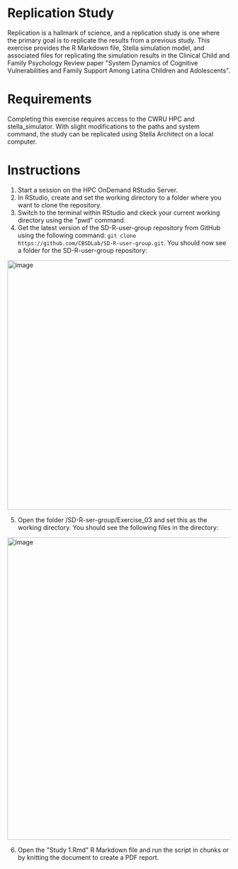 # Replication Study

Replication is a hallmark of science, and a replication study is one where the primary goal is to replicate the results from a previous study. This exercise provides the R Markdown file, Stella simulation model, and associated files for replicating the simulation results in the Clinical Child and Family Psychology Review paper "System Dynamics of Cognitive Vulnerabilities and Family Support Among Latina Children and Adolescents". 

# Requirements

Completing this exercise requires access to the CWRU HPC and stella_simulator. With slight modifications to the paths and system command, the study can be replicated using Stella Architect on a local computer. 

# Instructions

1. Start a session on the HPC OnDemand RStudio Server.
2. In RStudio, create and set the working directory to a folder where you want to clone the repository.
3. Switch to the terminal within RStudio and ckeck your current working directory using the "pwd" command.
4. Get the latest version of the SD-R-user-group repository from GitHub using the following command: `git clone https://github.com/CBSDLab/SD-R-user-group.git`. You should now see a folder for the SD-R-user-group repository:
<img width="562" alt="image" src="https://user-images.githubusercontent.com/8854922/155339200-bba16c18-a160-49ac-844a-a28a6cee3df6.png">

5. Open the folder /SD-R-ser-group/Exercise_03 and set this as the working directory. You should see the following files in the directory:
<img width="681" alt="image" src="https://user-images.githubusercontent.com/8854922/155351095-65082088-9870-4e38-8e65-97e50f98ecdb.png">

6. Open the "Study 1.Rmd" R Markdown file and run the script in chunks or by knitting the document to create a PDF report. 
